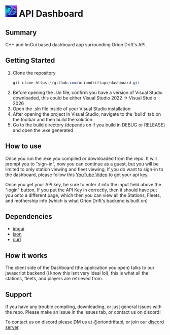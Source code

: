 
# ![API Dashboard](OD_API_IMAGE_SMALLER.png) API Dashboard

## Summary
C++ and ImGui based dashboard app surrounding Orion Drift's API.

## Getting Started
1. Clone the repository
   ```powershell
   git clone https://github.com/oriondriftapi/dashboard.git
   ```
2. Before opening the .sln file, confirm you have a version of Visual Studio downloaded, this could be either Visual Studio 2022 -> Visual Studio 2026
3. Open the .sln file inside of your Visual Studio installation
4. After opening the project in Visual Studio, navigate to the 'build' tab on the toolbar and then build the solution
5. Go to the build directory (depends on if you build in DEBUG or RELEASE) and open the .exe generated

## How to use
Once you run the .exe you compiled or downloaded from the repo. It will prompt you to "sign-in", now you can continue as a guest, but you will be limited to only station viewing and fleet viewing,
If you do want to sign-in to the dashboard, please follow this [YouTube Video](https://youtu.be/IPsDr3ZOE24) to get your api key.

Once you get your API key, be sure to enter it into the input field above the "login" button,
If you put the API Key in correctly, then it should have put you onto a different page, which then you can view all the Stations, Fleets, and mothership info (which is what Orion Drift's backend is built on)

## Dependencies
- [imgui](https://github.com/ocornut/imgui)
- [json](https://github.com/nlohmann/json)
- [curl](https://github.com/curl/curl)

## How it works
The client side of the Dashboard (the application you open) talks to our javascript backend (i know this isnt very ideal lol), this is what all the stations, fleets, and players are retrieved from.

## Support
If you have any trouble compiling, downloading, or just general issues with the repo.
Please make an issue in the issues tab, or contact us on discord!

To contact us on discord please DM us at @oriondriftapi, or join our [discord server](https://discord.gg/v383ngramQ)
